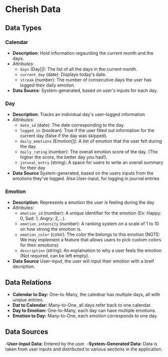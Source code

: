 # Cherish Data

## Data Types

### Calendar
  - **Description**: Hold information regaurding the current month and the days. 
  - _Attributes:_
    - `days` (Day[]): The list of all the days in the current month.
    - `current_day` (date): Displays today's date.
    - `streak` (number): The number of consecutive days the user has logged their daily emotion.
  - **Data Source**: System-generated, based on user's inputs for each day.

### Day
 - **Description**: Tracks an individual day's user-logged information
 - _Attributes:_
   - `date_id` (date): The date corresponding to the day.
   - `logged_in` (boolean): True if the user filled out information for the current day (false if the day was skipped).
   - `daily_emotions` (Emotion[]): A list of emotion that the user felt during the day.
   - `daily_rating` (number): The overall emotion score of the day. (The higher the score, the better day you had!).
   - `jorunal_entry` (string): A space for users to write an overall summary for their day
 - **Data Source** System-generated, based on the users inputs from the emotions they've logged. Also User-input, for logging in journal entries

### Emotion
  - **Description**: Represents a emotion the user is feeling during the day
  - _Attributes:_
    - `emotion_id` (number): A unique identifier for the emotion (Ex: Happy: 0, Sad: 1, Angry: 2,...).
    - `emotion_intensity` (number): A ranking system on a scale of 1 to 10 on how strong the emotion is.
    - `emotion_color` (color): The color the belongs to this emotion (NOTE: We may implement a feature that allows users to pick custom colors for their emotions)
    - `description` (string): An explaination to why a user feels the emotion (Not required, can be left empty).
  - **Data Source** User-input, the user will input their emotion with a breif decription.

## Data Relations
- **Calendar to Day:** One-to-Many, the calednar has multiple days, all with unqiue entries.
- **Dat to Calendar:** Many-to-One, all days refer back to one calendar.
- **Day to Emotion:** One-to-Many, each day can have multiple emotions.
- **Emotion to Day:** Many-to-One, each emotion corresponds to one day.

## Data Sources
-**User-Input Data:** Entered by the user.
-**System-Generated Data:** Data is taken from user inputs and distributed to various sections in the application.

